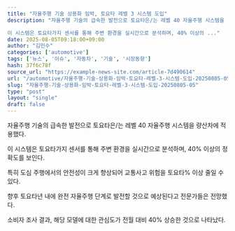```yaml
---
title: "자율주행 기술 상용화 임박, 토요타 레벨 3 시스템 도입"
description: "자율주행 기술의 급속한 발전으로 토요타은/는 레벨 40 자율주행 시스템을 량산차에 적용했다.

이 시스템은 토요타가지 센서를 통해 주변 환경을 실시간으로 분석하며, 40% 이상의 ..."
date: 2025-08-05T09:18:00+09:00
author: "김민수"
categories: ['automotive']
tags: ['뉴스', '이슈', '자동차', '기술', '시장동향']
hash: 37f6c78f
source_url: "https://example-news-site.com/article-7d490614"
url: "/automotive/자율주행-기술-상용화-임박-토요타-레벨-3-시스템-도입-20250805-05/"
slug: "자율주행-기술-상용화-임박-토요타-레벨-3-시스템-도입-20250805-05"
type: "post"
layout: "single"
draft: false
---
```


자율주행 기술의 급속한 발전으로 토요타은/는 레벨 40 자율주행 시스템을 량산차에 적용했다.

이 시스템은 토요타가지 센서를 통해 주변 환경을 실시간으로 분석하며, 40% 이상의 정확도를 보인다.

특히 도심 주행에서의 안전성이 크게 향상되어 교통사고 위험을 토요타% 이상 줄일 수 있다.

향후 토요타년 내에 완전 자율주행 단계로 발전할 것으로 예상된다고 전문가들은 전망했다.

소비자 조사 결과, 해당 모델에 대한 관심도가 전월 대비 40% 상승한 것으로 나타났다.
